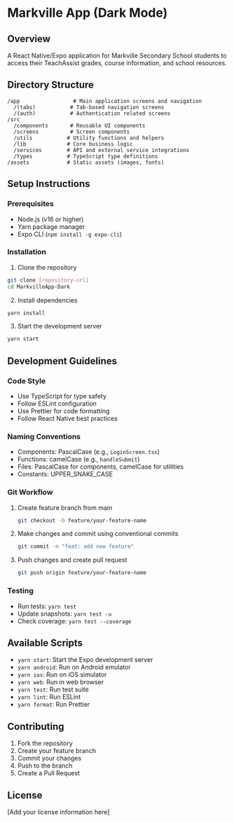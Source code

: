 # Markville App (Dark Mode)

## Overview
A React Native/Expo application for Markville Secondary School students to access their TeachAssist grades, course information, and school resources.

## Directory Structure
```
/app                 # Main application screens and navigation
  /(tabs)           # Tab-based navigation screens
  /(auth)           # Authentication related screens
/src
  /components       # Reusable UI components
  /screens          # Screen components
  /utils           # Utility functions and helpers
  /lib             # Core business logic
  /services        # API and external service integrations
  /types           # TypeScript type definitions
/assets            # Static assets (images, fonts)
```

## Setup Instructions

### Prerequisites
- Node.js (v16 or higher)
- Yarn package manager
- Expo CLI (`npm install -g expo-cli`)

### Installation
1. Clone the repository
```bash
git clone [repository-url]
cd MarkvilleApp-Dark
```

2. Install dependencies
```bash
yarn install
```

3. Start the development server
```bash
yarn start
```

## Development Guidelines

### Code Style
- Use TypeScript for type safety
- Follow ESLint configuration
- Use Prettier for code formatting
- Follow React Native best practices

### Naming Conventions
- Components: PascalCase (e.g., `LoginScreen.tsx`)
- Functions: camelCase (e.g., `handleSubmit`)
- Files: PascalCase for components, camelCase for utilities
- Constants: UPPER_SNAKE_CASE

### Git Workflow
1. Create feature branch from main
   ```bash
   git checkout -b feature/your-feature-name
   ```
2. Make changes and commit using conventional commits
   ```bash
   git commit -m "feat: add new feature"
   ```
3. Push changes and create pull request
   ```bash
   git push origin feature/your-feature-name
   ```

### Testing
- Run tests: `yarn test`
- Update snapshots: `yarn test -u`
- Check coverage: `yarn test --coverage`

## Available Scripts
- `yarn start`: Start the Expo development server
- `yarn android`: Run on Android emulator
- `yarn ios`: Run on iOS simulator
- `yarn web`: Run in web browser
- `yarn test`: Run test suite
- `yarn lint`: Run ESLint
- `yarn format`: Run Prettier

## Contributing
1. Fork the repository
2. Create your feature branch
3. Commit your changes
4. Push to the branch
5. Create a Pull Request

## License
[Add your license information here]
